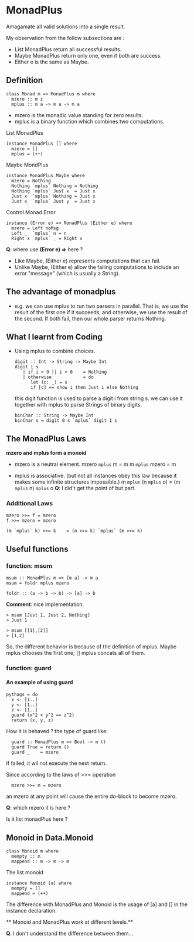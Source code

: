 # MonadPlus
Amagamate all valid solutions into a single result.

My observation from the follow subsections are :
* List MonadPlus return all successful results.
* Maybe MonadPlus return only one, even if both are success.
* Either e is the same as Maybe.

## Definition

    class Monad m => MonadPlus m where
      mzero :: m z
      mplus :: m a -> m a -> m a
* mzero is the monadic value standing for zero results.
* mplus is a binary function which combines two computations.

List MonadPlus

    instance MonadPlus [] where
      mzero = []
      mplus = (++)

Maybe MondPlus

    instance MonadPlus Maybe where
      mzero = Nothing
      Nothing `mplus` Nothing = Nothing
      Nothing `mplus` Just x  = Just x
      Just x  `mplus` Nothing = Just x
      Just x  `mplus` Just y  = Just x

Control.Monad.Error

    instance (Error e) => MonadPlus (Either e) where
      mzero = Left noMsg
      Left _  `mplus` n = n
      Right x `mplus` _ = Right x

**Q**: where use **(Error e) =>** here ?

* Like Maybe, (Either e) represents computations that can fail.
* Unlike Maybe, (Either e) allow the failing computations to include an error "message" (which is usually a String).

## The advantage of monadplus
* e.g. we can use mplus to run two parsers in parallel. That is, we use the result of the first one if it succeeds, and otherwise, we use the result of the second. If both fail, then our whole parser returns Nothing.

## What I learnt from Coding

* Using mplus to combine choices.

      digit :: Int -> String -> Maybe Int
      digit i s
         | if i > 9 || i < 0    = Nothing
         | otherwise            = do
            let (c: _) = s
            if [c] == show i then Just i else Nothing

  this digit function is used to parse a digit i from string s.
  we can use it together with mplus to parse Strings of binary digits.

      binChar :: String -> Maybe Int
      binChar s = digit 0 s `mplus` digit 1 s

## The MonadPlus Laws
**mzero and mplus form a monoid**

* mzero is a neutral element.
      mzero `mplus` m = m
      m `mplus` mzero = m

* mplus is associative.
    (but not all instances obey this law because it makes some infinite structures impossible.)
      m `mplus` (n `mplus` o)  = (m `mplus` n) `mplus` o
**Q**: I did't get the point of but part.

### Additional Laws

    mzero >>= f = mzero
    f >>= mzero = mzero

    (m `mplus` k) >>= k    = (m >>= k) `mplus` (m >>= k)

## Useful functions

### function: msum

    msum :: MonadPlus m => [m a] -> m a
    msum = foldr mplus mzero

    foldr :: (a -> b -> b) -> [a] -> b

**Comment**: nice implementation.

    > msum [Just 1, Just 2, Nothing]
    > Just 1

    > msum [[1],[2]]
    > [1,2]
So, the different behavior is because of the definition of mplus.
Maybe mplus chooses the first one; [] mplus concats all of them.

### function: guard
#### An example of using guard
    pythags = do
      x <- [1..]
      y <- [1..]
      z <- [1..]
      guard (x^2 + y^2 == z^2)
      return (x, y, z)
How it is behaved ?
the type of guard like:

      guard :: MonadPlus m => Bool -> m ()
      guard True = return ()
      guard _    = mzero
If failed, it wil not execute the next return.

Since according to the laws of >>= operation

      mzero >>= m = mzero

an mzero at any point will cause the entire do-block to become mzero.

**Q**: which mzero it is here ?

Is it list monadPlus here ?

## Monoid in Data.Monoid

    class Monoid m where
      mempty :: m
      mappend :: m -> m -> m

The list monoid

    instance Monoid [a] where
      mempty = []
      mappend = (++)

The difference with MonadPlus and Monoid is the usage of [a] and [] in the instance declaration.

** Monoid and MonadPlus work at different levels.**

**Q**: I don't understand the difference between them...
